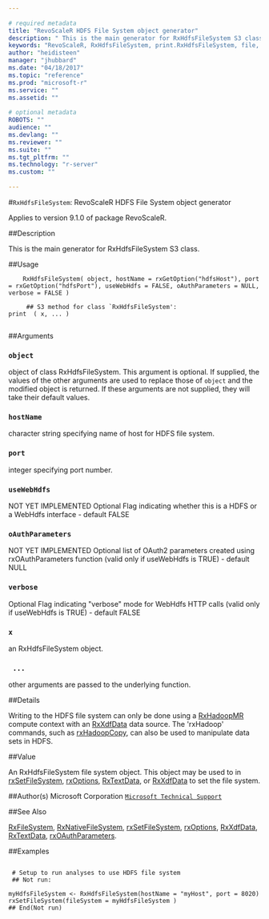 ```yaml
--- 
 
# required metadata 
title: "RevoScaleR HDFS File System object generator" 
description: " This is the main generator for RxHdfsFileSystem S3 class. " 
keywords: "RevoScaleR, RxHdfsFileSystem, print.RxHdfsFileSystem, file, connection" 
author: "heidisteen" 
manager: "jhubbard" 
ms.date: "04/18/2017" 
ms.topic: "reference" 
ms.prod: "microsoft-r" 
ms.service: "" 
ms.assetid: "" 
 
# optional metadata 
ROBOTS: "" 
audience: "" 
ms.devlang: "" 
ms.reviewer: "" 
ms.suite: "" 
ms.tgt_pltfrm: "" 
ms.technology: "r-server" 
ms.custom: "" 
 
--- 
```

 
 
 
 #`RxHdfsFileSystem`: RevoScaleR HDFS File System object generator

 Applies to version 9.1.0 of package RevoScaleR.
 
 ##Description
 
This is the main generator for RxHdfsFileSystem S3 class.
 
 
 ##Usage

```   
  	RxHdfsFileSystem( object, hostName = rxGetOption("hdfsHost"), port = rxGetOption("hdfsPort"), useWebHdfs = FALSE, oAuthParameters = NULL, verbose = FALSE )
  	
  	 ## S3 method for class `RxHdfsFileSystem':
print  ( x, ... )
 
```
 
 ##Arguments

   
    
 ### `object`
 object of class RxHdfsFileSystem. This argument is optional. If supplied, the values of  the other arguments are used to replace those of `object` and the modified object is returned. If these arguments are not supplied, they will take their default values.  
  
    
 ### `hostName`
 character string specifying name of host for HDFS file system.  
  
    
 ### `port`
 integer specifying port number.  
  
    
 ### `useWebHdfs`
 NOT YET IMPLEMENTED Optional Flag indicating whether this is a HDFS or a WebHdfs interface - default FALSE  
  
    
 ### `oAuthParameters`
 NOT YET IMPLEMENTED Optional list of OAuth2 parameters created using rxOAuthParameters function  (valid only if useWebHdfs is TRUE) - default NULL  
  
    
 ### `verbose`
 Optional Flag indicating "verbose" mode for WebHdfs HTTP calls (valid only if useWebHdfs is TRUE) - default FALSE  
  
    
 ### `x`
 an RxHdfsFileSystem object.  
  
    
 ### ` ...`
 other arguments are passed to the underlying function.  
  
 
 
 ##Details
 
Writing to the HDFS file system can only be done using a [RxHadoopMR](rxhadoopmr.md)
compute context with an [RxXdfData](rxxdfdata.md) data source. The 'rxHadoop' commands,
such as [rxHadoopCopy](rxhadoopcommand.md), can also be used to manipulate data sets in HDFS.
 
 
 
 ##Value
 
An RxHdfsFileSystem file system object. This object may be used to in
[rxSetFileSystem](rxsetfilesystem.md), [rxOptions](rxoptions.md), [RxTextData](rxtextdata.md), or
[RxXdfData](rxxdfdata.md) to set the file system.
 
 ##Author(s)
 Microsoft Corporation [`Microsoft Technical Support`](https://go.microsoft.com/fwlink/?LinkID=698556&clcid=0x409)
 
 
 ##See Also
 
[RxFileSystem](rxfilesystem.md),
[RxNativeFileSystem](rxnativefilesystem.md),
[rxSetFileSystem](rxsetfilesystem.md),
[rxOptions](rxoptions.md),
[RxXdfData](rxxdfdata.md),
[RxTextData](rxtextdata.md),
[rxOAuthParameters](rxoauthparameters.md).
   
 ##Examples

 ```
   
  # Setup to run analyses to use HDFS file system
  ## Not run:
 
myHdfsFileSystem <- RxHdfsFileSystem(hostName = "myHost", port = 8020)
rxSetFileSystem(fileSystem = myHdfsFileSystem )
 ## End(Not run) 
  
 
```
 
 
 
